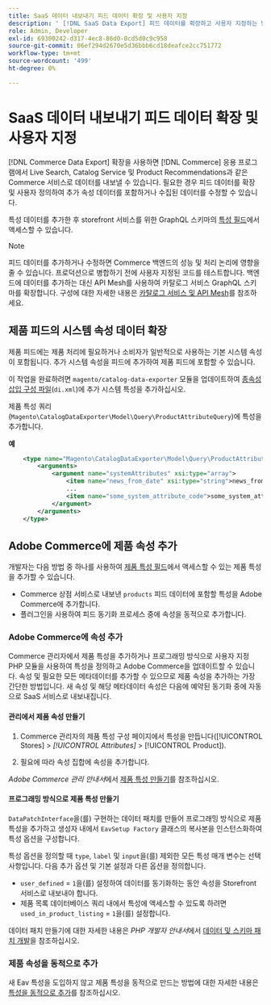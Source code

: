 ```yaml
---
title: SaaS 데이터 내보내기 피드 데이터 확장 및 사용자 지정
description: ' [!DNL SaaS Data Export] 피드 데이터를 확장하고 사용자 지정하는 방법을 알아봅니다.'
role: Admin, Developer
exl-id: 69300242-d317-4ec8-86d0-0cd5d0c9c958
source-git-commit: 06ef294d2670e5d36bbb6cd18deafce2cc751772
workflow-type: tm+mt
source-wordcount: '499'
ht-degree: 0%

---
```


# SaaS 데이터 내보내기 피드 데이터 확장 및 사용자 지정

[!DNL Commerce Data Export] 확장을 사용하면 [!DNL Commerce] 응용 프로그램에서 Live Search, Catalog Service 및 Product Recommendations과 같은 Commerce 서비스로 데이터를 내보낼 수 있습니다. 필요한 경우 피드 데이터를 확장 및 사용자 정의하여 추가 속성 데이터를 포함하거나 수집된 데이터를 수정할 수 있습니다.

특성 데이터를 추가한 후 storefront 서비스를 위한 GraphQL 스키마의 [특성 필드](https://developer.adobe.com/commerce/services/graphql/catalog-service/products/#productviewattribute-type)에서 액세스할 수 있습니다.

>[!NOTE]
>
>피드 데이터를 추가하거나 수정하면 Commerce 백엔드의 성능 및 처리 논리에 영향을 줄 수 있습니다. 프로덕션으로 병합하기 전에 사용자 지정된 코드를 테스트합니다. 백엔드에 데이터를 추가하는 대신 API Mesh를 사용하여 카탈로그 서비스 GraphQL 스키마를 확장합니다. 구성에 대한 자세한 내용은 [카탈로그 서비스 및 API Mesh](../catalog-service/mesh.md)를 참조하세요.

## 제품 피드의 시스템 속성 데이터 확장

제품 피드에는 제품 처리에 필요하거나 소비자가 일반적으로 사용하는 기본 시스템 속성이 포함됩니다. 추가 시스템 속성을 피드에 추가하여 제품 피드에 포함할 수 있습니다.

이 작업을 완료하려면 `magento/catalog-data-exporter` 모듈을 업데이트하여 [종속성 삽입 구성 파일](https://developer.adobe.com/commerce/php/development/build/dependency-injection-file/)(`di.xml`)에 추가 시스템 특성을 추가하십시오.

제품 특성 쿼리(`Magento\CatalogDataExporter\Model\Query\ProductAttributeQuery`)에 특성을 추가합니다.

**예**

```xml
    <type name="Magento\CatalogDataExporter\Model\Query\ProductAttributeQuery">
        <arguments>
            <argument name="systemAttributes" xsi:type="array">
                <item name="news_from_date" xsi:type="string">news_from_date</item>
                ...
                <item name="some_system_attribute_code">some_system_attribute_code</item>
            </argument>
        </arguments>
    </type>
```

## Adobe Commerce에 제품 속성 추가

개발자는 다음 방법 중 하나를 사용하여 [제품 특성 필드](https://developer.adobe.com/commerce/services/graphql/catalog-service/products/#output-fields)에서 액세스할 수 있는 제품 특성을 추가할 수 있습니다.

- Commerce 상점 서비스로 내보낸 `products` 피드 데이터에 포함할 특성을 Adobe Commerce에 추가합니다.
- 플러그인을 사용하여 피드 동기화 프로세스 중에 속성을 동적으로 추가합니다.

### Adobe Commerce에 속성 추가

Commerce 관리자에서 제품 특성을 추가하거나 프로그래밍 방식으로 사용자 지정 PHP 모듈을 사용하여 특성을 정의하고 Adobe Commerce을 업데이트할 수 있습니다. 속성 및 필요한 모든 메타데이터를 추가할 수 있으므로 제품 속성을 추가하는 가장 간단한 방법입니다. 새 속성 및 해당 메타데이터 속성은 다음에 예약된 동기화 중에 자동으로 SaaS 서비스로 내보내집니다.

#### 관리에서 제품 속성 만들기

1. Commerce 관리자의 제품 특성 구성 페이지에서 특성을 만듭니다([!UICONTROL Stores] > *[!UICONTROL Attributes]* > [!UICONTROL Product]).

1. 필요에 따라 속성 집합에 속성을 추가합니다.

*Adobe Commerce 관리 안내서*&#x200B;에서 [제품 특성 만들기](https://experienceleague.adobe.com/en/docs/commerce-admin/catalog/product-attributes/create/attribute-product-create)를 참조하십시오.

#### 프로그래밍 방식으로 제품 특성 만들기

`DataPatchInterface`을(를) 구현하는 데이터 패치를 만들어 프로그래밍 방식으로 제품 특성을 추가하고 생성자 내에서 `EavSetup Factory` 클래스의 복사본을 인스턴스화하여 특성 옵션을 구성합니다.

특성 옵션을 정의할 때 `type`, `label` 및 `input`을(를) 제외한 모든 특성 매개 변수는 선택 사항입니다. 다음 추가 옵션 및 기본 설정과 다른 옵션을 정의합니다.

- `user_defined` = `1`을(를) 설정하여 데이터를 동기화하는 동안 속성을 Storefront 서비스로 내보내야 합니다.
- 제품 목록 데이터베이스 쿼리 내에서 특성에 액세스할 수 있도록 하려면 `used_in_product_listing` = `1`을(를) 설정합니다.

데이터 패치 만들기에 대한 자세한 내용은 *PHP 개발자 안내서*&#x200B;에서 [데이터 및 스키마 패치 개발](https://developer.adobe.com/commerce/php/development/components/declarative-schema/patches/)을 참조하십시오.

### 제품 속성을 동적으로 추가

새 Eav 특성을 도입하지 않고 제품 특성을 동적으로 만드는 방법에 대한 자세한 내용은 [특성을 동적으로 추가](add-attribute-dynamically.md)를 참조하십시오.
